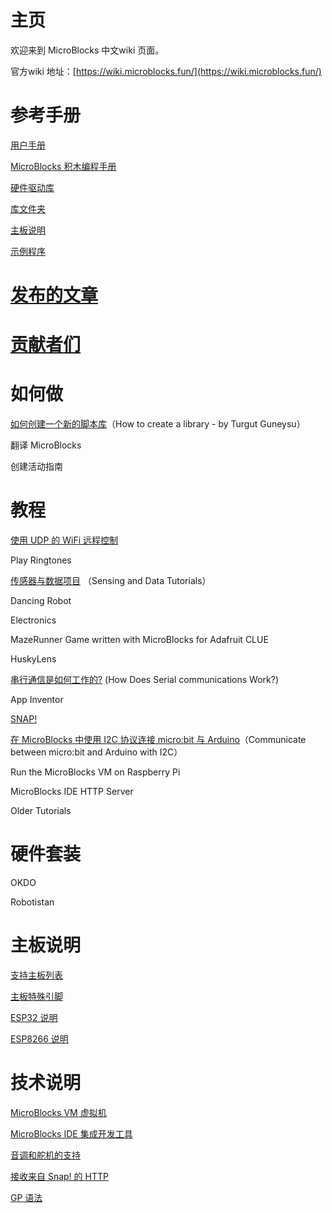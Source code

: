   
# 主页

欢迎来到 MicroBlocks 中文wiki 页面。

官方wiki 地址：[https://wiki.microblocks.fun/](https://wiki.microblocks.fun/)

# 参考手册

[用户手册](用户手册.md)

[MicroBlocks 积木编程手册](MicroBlocks%20积木编程手册.md)

[硬件驱动库](硬件驱动库.md)

[库文件夹](库文件夹.md)

[主板说明](主板说明.md)

[示例程序](示例程序.md)

# [发布的文章](https://wiki.microblocks.fun/publications)

# [贡献者们](https://wiki.microblocks.fun/contributors)

# 如何做

[如何创建一个新的脚本库](如何创建一个新的脚本库.md)（How to create a library - by Turgut Guneysu）

翻译 MicroBlocks

创建活动指南

# 教程

[使用 UDP 的 WiFi 远程控制](使用%20UDP%20的%20WiFi%20远程控制.md)

Play Ringtones

[传感器与数据项目](传感器与数据项目.md) （Sensing and Data Tutorials）

Dancing Robot

Electronics

MazeRunner Game written with MicroBlocks for Adafruit CLUE

HuskyLens

[串行通信是如何工作的?](串行通信是如何工作的%3F.md) (How Does Serial communications Work?)

App Inventor

[SNAP!](SNAP!.md)

[在 MicroBlocks 中使用 I2C 协议连接 micro:bit 与 Arduino](在%20MicroBlocks%20中使用%20I2C%20协议连接%20micro%3Abit%20与%20Arduino.md)（Communicate between micro:bit and Arduino with I2C）

Run the MicroBlocks VM on Raspberry Pi

MicroBlocks IDE HTTP Server

Older Tutorials

# 硬件套装

OKDO

Robotistan

# 主板说明

[支持主板列表](支持主板列表.md)

[主板特殊引脚](主板特殊引脚.md)

[ESP32 说明](ESP32%20说明.md)

[ESP8266 说明](ESP8266%20说明.md)


# 技术说明

[MicroBlocks VM 虚拟机](MicroBlocks%20VM%20虚拟机.md)

[MicroBlocks IDE 集成开发工具](MicroBlocks%20IDE%20集成开发工具.md)

[音调和舵机的支持](音调和舵机的支持.md)

[接收来自 Snap! 的 HTTP](接收来自%20Snap!%20的%20HTTP.md)

[GP 语法](GP%20语法.md)

